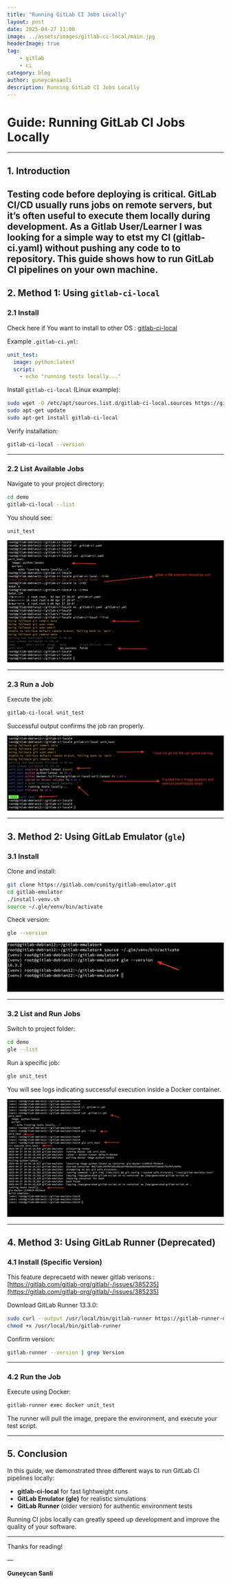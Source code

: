 ```yaml
---
title: "Running GitLab CI Jobs Locally"
layout: post
date: 2025-04-27 11:00
image: ../assets/images/gitlab-ci-local/main.jpg
headerImage: true
tag:
    - gitlab
    - ci
category: blog
author: guneycansanli
description: Running GitLab CI Jobs Locally
---
```


# Guide: Running GitLab CI Jobs Locally

---

## 1. Introduction

Testing code before deploying is critical. GitLab CI/CD usually runs jobs on remote servers, but it’s often useful to execute them locally during development. As a Gitlab User/Learner I was looking for a simple way to etst my CI (gitlab-ci.yaml) without pushing any code to to repository.
This guide shows how to run GitLab CI pipelines on your own machine.
---

## 2. Method 1: Using `gitlab-ci-local`

### 2.1 Install

Check here if You want to install to other OS : [gitlab-ci-local](https://github.com/firecow/gitlab-ci-local?tab=readme-ov-file#installation)

Example `.gitlab-ci.yml`:

```yaml
unit_test:
  image: python:latest
  script:
    - echo "running tests locally..."
```

Install `gitlab-ci-local` (Linux example):

```bash
sudo wget -O /etc/apt/sources.list.d/gitlab-ci-local.sources https://gitlab-ci-local-ppa.firecow.dk/gitlab-ci-local.sources
sudo apt-get update
sudo apt-get install gitlab-ci-local
```

Verify installation:

```bash
gitlab-ci-local --version
```

---

### 2.2 List Available Jobs

Navigate to your project directory:

```bash
cd demo
gitlab-ci-local --list
```

You should see:

```
unit_test
```

![ci][2]

---

### 2.3 Run a Job

Execute the job:

```bash
gitlab-ci-local unit_test
```

Successful output confirms the job ran properly.


![ci][3]


---

## 3. Method 2: Using GitLab Emulator (`gle`)

### 3.1 Install

Clone and install:

```bash
git clone https://gitlab.com/cunity/gitlab-emulator.git
cd gitlab-emulator
./install-venv.sh
source ~/.gle/venv/bin/activate
```

Check version:

```bash
gle --version
```

![ci][4]

---

### 3.2 List and Run Jobs

Switch to project folder:

```bash
cd demo
gle --list
```

Run a specific job:

```bash
gle unit_test
```

You will see logs indicating successful execution inside a Docker container.

![ci][5]

---

## 4. Method 3: Using GitLab Runner (Deprecated)

### 4.1 Install (Specific Version)

This feature deprecaetd with newer gitlab verisons : [https://gitlab.com/gitlab-org/gitlab/-/issues/385235](https://gitlab.com/gitlab-org/gitlab/-/issues/385235)

Download GitLab Runner 13.3.0:

```bash
sudo curl --output /usr/local/bin/gitlab-runner https://gitlab-runner-downloads.s3.amazonaws.com/v13.3.0/binaries/gitlab-runner-darwin-amd64
chmod +x /usr/local/bin/gitlab-runner
```

Confirm version:

```bash
gitlab-runner --version | grep Version
```

---

### 4.2 Run the Job

Execute using Docker:

```bash
gitlab-runner exec docker unit_test
```

The runner will pull the image, prepare the environment, and execute your test script.

---

## 5. Conclusion

In this guide, we demonstrated three different ways to run GitLab CI pipelines locally:

- **gitlab-ci-local** for fast lightweight runs
- **GitLab Emulator (gle)** for realistic simulations
- **GitLab Runner** (older version) for authentic environment tests

Running CI jobs locally can greatly speed up development and improve the quality of your software.


---

Thanks for reading!

—

**Guneycan Sanli**



[1]: ../assets/images/gitlab-ci-local/ci-1.jpg
[2]: ../assets/images/gitlab-ci-local/ci-2.jpg
[3]: ../assets/images/gitlab-ci-local/ci-3.jpg
[4]: ../assets/images/gitlab-ci-local/ci-4.jpg
[5]: ../assets/images/gitlab-ci-local/ci-5.jpg


